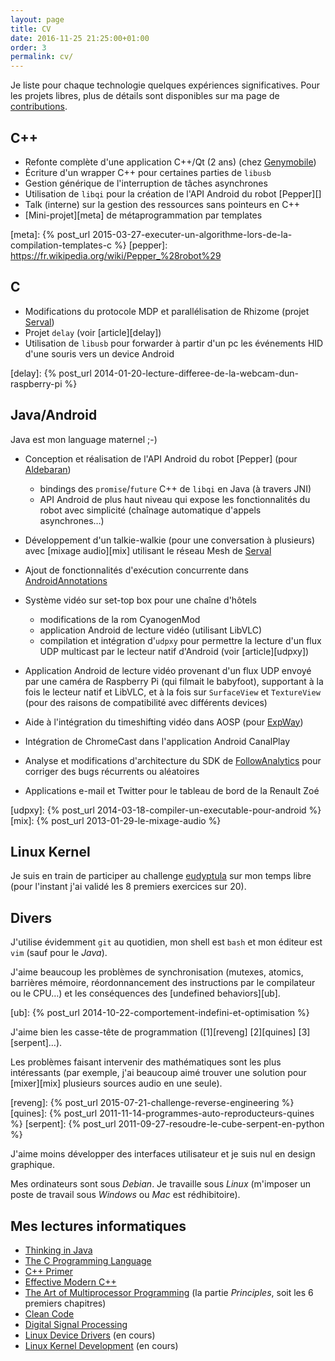 ```yaml
---
layout: page
title: CV
date: 2016-11-25 21:25:00+01:00
order: 3
permalink: cv/
---
```



Je liste pour chaque technologie quelques expériences significatives.
Pour les projets libres, plus de détails sont disponibles sur ma page de
[contributions][].

[contributions]: /contrib


## C++

- Refonte complète d'une application C++/Qt (2 ans) (chez [Genymobile][])
- Écriture d'un wrapper C++ pour certaines parties de `libusb`
- Gestion générique de l'interruption de tâches asynchrones
- Utilisation de `libqi` pour la création de l'API Android du robot [Pepper][]
- Talk (interne) sur la gestion des ressources sans pointeurs en C++
- [Mini-projet][meta] de métaprogrammation par templates

[genymobile]: https://www.genymobile.com/
[meta]: {% post_url 2015-03-27-executer-un-algorithme-lors-de-la-compilation-templates-c %}
[pepper]: https://fr.wikipedia.org/wiki/Pepper_%28robot%29


## C

- Modifications du protocole MDP et parallélisation de Rhizome (projet [Serval][])
- Projet `delay` (voir [article][delay])
- Utilisation de `libusb` pour forwarder à partir d'un pc les événements HID d'une souris vers un device Android

[serval]: /contrib#servalbatphone
[delay]: {% post_url 2014-01-20-lecture-differee-de-la-webcam-dun-raspberry-pi %}


## Java/Android

Java est mon language maternel ;-)

- Conception et réalisation de l'API Android du robot [Pepper] (pour
  [Aldebaran][])
    - bindings des `promise`/`future` C++ de `libqi` en Java (à travers JNI)
    - API Android de plus haut niveau qui expose les fonctionnalités du robot
      avec simplicité (chaînage automatique d'appels asynchrones…)
- Développement d'un talkie-walkie (pour une conversation à plusieurs) avec
  [mixage audio][mix] utilisant le réseau Mesh de [Serval][]
- Ajout de fonctionnalités d'exécution concurrente dans [AndroidAnnotations][]
- Système vidéo sur set-top box pour une chaîne d'hôtels
    - modifications de la rom CyanogenMod
    - application Android de lecture vidéo (utilisant LibVLC)
    - compilation et intégration d'`udpxy` pour permettre la lecture d'un flux
      UDP multicast par le lecteur natif d'Android (voir [article][udpxy])

- Application Android de lecture vidéo provenant d'un flux UDP envoyé par une
  caméra de Raspberry Pi (qui filmait le babyfoot), supportant à la fois le
  lecteur natif et LibVLC, et à la fois sur `SurfaceView` et `TextureView` (pour
  des raisons de compatibilité avec différents devices)
- Aide à l'intégration du timeshifting vidéo dans AOSP (pour [ExpWay][])
- Intégration de ChromeCast dans l'application Android CanalPlay
- Analyse et modifications d'architecture du SDK de [FollowAnalytics][] pour
  corriger des bugs récurrents ou aléatoires
- Applications e-mail et Twitter pour le tableau de bord de la Renault Zoé

[Aldebaran]: https://www.ald.softbankrobotics.com/fr
[AndroidAnnotations]: /contrib#androidannotations
[ExpWay]: http://www.expway.com/
[FollowAnalytics]: http://followanalytics.com/
[udpxy]: {% post_url 2014-03-18-compiler-un-executable-pour-android %}
[mix]: {% post_url 2013-01-29-le-mixage-audio %}


## Linux Kernel

Je suis en train de participer au challenge [eudyptula][] sur mon temps libre
(pour l'instant j'ai validé les 8 premiers exercices sur 20).

[eudyptula]: http://eudyptula-challenge.org/


## Divers

J'utilise évidemment `git` au quotidien, mon shell est `bash` et mon éditeur
est `vim` (sauf pour le _Java_).

J'aime beaucoup les problèmes de synchronisation (mutexes, atomics, barrières
mémoire, réordonnancement des instructions par le compilateur ou le CPU…) et les
conséquences des [undefined behaviors][ub].

[ub]: {% post_url 2014-10-22-comportement-indefini-et-optimisation %}

J'aime bien les casse-tête de programmation ([1][reveng] [2][quines]
[3][serpent]…).

Les problèmes faisant intervenir des mathématiques sont les plus intéressants
(par exemple, j'ai beaucoup aimé trouver une solution pour [mixer][mix]
plusieurs sources audio en une seule).

[reveng]: {% post_url 2015-07-21-challenge-reverse-engineering %}
[quines]: {% post_url 2011-11-14-programmes-auto-reproducteurs-quines %}
[serpent]: {% post_url 2011-09-27-resoudre-le-cube-serpent-en-python %}

J'aime moins développer des interfaces utilisateur et je suis nul en design
graphique.

Mes ordinateurs sont sous _Debian_. Je travaille sous _Linux_ (m'imposer un
poste de travail sous _Windows_ ou _Mac_ est rédhibitoire).

## Mes lectures informatiques

- [Thinking in Java](https://www.amazon.com/Thinking-Java-4th-Bruce-Eckel/dp/0131872486/)
- [The C Programming Language](https://www.amazon.com/Programming-Language-Brian-W-Kernighan/dp/0131103628/)
- [C++ Primer](https://www.amazon.com/Primer-5th-Stanley-B-Lippman/dp/0321714113/)
- [Effective Modern C++](https://www.amazon.com/Effective-Modern-Specific-Ways-Improve/dp/1491903996/)
- [The Art of Multiprocessor Programming](https://www.amazon.com/Art-Multiprocessor-Programming-Maurice-Herlihy/dp/0123705916/) (la partie _Principles_, soit les 6 premiers chapitres)
- [Clean Code](https://www.amazon.com/Clean-Code-Handbook-Software-Craftsmanship/dp/0132350882/)
- [Digital Signal Processing](https://www.amazon.com/Scientist-Engineers-Digital-Signal-Processing/dp/0966017633/)
- [Linux Device Drivers](https://www.amazon.com/Linux-Device-Drivers-Jonathan-Corbet/dp/0596005903/) (en cours)
- [Linux Kernel Development](https://www.amazon.com/Linux-Kernel-Development-Robert-Love/dp/0672329468/) (en cours)
